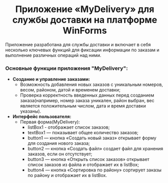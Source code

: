 <h1 align="center">Приложение «MyDelivery» для службы доставки на платформе WinForms</h1>
Приложение разработана для службы доставки и включает в себя несколько ключевых функций для фиксации информации по заказам и выполнение различных операций над ними.


### Основные функции приложения "MyDelivery":
- **Создание и управление заказами:**
  - Возможность добавления новых заказов с уникальным номеров, весом, районом, датой и временем доставки;
  - Проверка корректность введенных данных перед созданием заказа(например, номер заказа уникален, район выбран, вес является положительным числом, дата и время доставки указаны).
- **Интерфейс пользователя:**
    - Первая форма(MyDelivery):
        - listBox1 - отображает список заказов;
        - textBox1 — показывает общее количество заказов;
        - button1 —  кнопка «Создать новый заказ» открывает форму для создания нового заказа;
        - button2 — кнопка «Создать файл» создает файл для хранения заказов, если он отсутствует;
        - button3 — кнопка «Открыть список заказов» открывает список заказов из файла и отображает их в listBox;
        - button4 — кнопка «Сортировка по району» сортирует заказы по району и отображает их в listBox.

